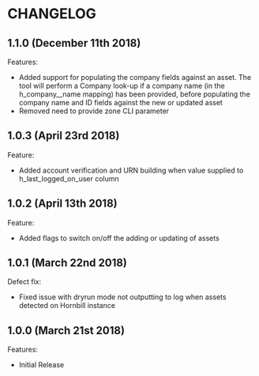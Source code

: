 # CHANGELOG

## 1.1.0 (December 11th 2018)

Features:

- Added support for populating the company fields against an asset. The tool will perform a Company look-up if a company name (in the h_company__name mapping) has been provided, before populating the company name and ID fields against the new or updated asset
- Removed need to provide zone CLI parameter

## 1.0.3 (April 23rd 2018)

Feature:

- Added account verification and URN building when value supplied to h_last_logged_on_user column

## 1.0.2 (April 13th 2018)

Feature:

- Added flags to switch on/off the adding or updating of assets

## 1.0.1 (March 22nd 2018)

Defect fix:

- Fixed issue with dryrun mode not outputting to log when assets detected on Hornbill instance

## 1.0.0 (March 21st 2018)

Features:

- Initial Release
